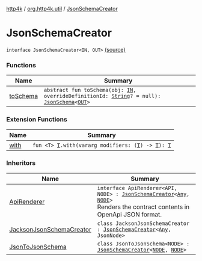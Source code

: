 [http4k](../../index.md) / [org.http4k.util](../index.md) / [JsonSchemaCreator](./index.md)

# JsonSchemaCreator

`interface JsonSchemaCreator<IN, OUT>` [(source)](https://github.com/http4k/http4k/blob/master/http4k-core/src/main/kotlin/org/http4k/util/JsonSchemaCreator.kt#L3)

### Functions

| Name | Summary |
|---|---|
| [toSchema](to-schema.md) | `abstract fun toSchema(obj: `[`IN`](index.md#IN)`, overrideDefinitionId: `[`String`](https://kotlinlang.org/api/latest/jvm/stdlib/kotlin/-string/index.html)`? = null): `[`JsonSchema`](../-json-schema/index.md)`<`[`OUT`](index.md#OUT)`>` |

### Extension Functions

| Name | Summary |
|---|---|
| [with](../../org.http4k.core/with.md) | `fun <T> `[`T`](../../org.http4k.core/with.md#T)`.with(vararg modifiers: (`[`T`](../../org.http4k.core/with.md#T)`) -> `[`T`](../../org.http4k.core/with.md#T)`): `[`T`](../../org.http4k.core/with.md#T) |

### Inheritors

| Name | Summary |
|---|---|
| [ApiRenderer](../../org.http4k.contract.openapi/-api-renderer/index.md) | `interface ApiRenderer<API, NODE> : `[`JsonSchemaCreator`](./index.md)`<`[`Any`](https://kotlinlang.org/api/latest/jvm/stdlib/kotlin/-any/index.html)`, `[`NODE`](../../org.http4k.contract.openapi/-api-renderer/index.md#NODE)`>`<br>Renders the contract contents in OpenApi JSON format. |
| [JacksonJsonSchemaCreator](../-jackson-json-schema-creator/index.md) | `class JacksonJsonSchemaCreator : `[`JsonSchemaCreator`](./index.md)`<`[`Any`](https://kotlinlang.org/api/latest/jvm/stdlib/kotlin/-any/index.html)`, JsonNode>` |
| [JsonToJsonSchema](../-json-to-json-schema/index.md) | `class JsonToJsonSchema<NODE> : `[`JsonSchemaCreator`](./index.md)`<`[`NODE`](../-json-to-json-schema/index.md#NODE)`, `[`NODE`](../-json-to-json-schema/index.md#NODE)`>` |
